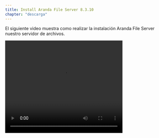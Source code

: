 ```yaml
---
title: Install Aranda File Server 8.3.10
chapter: "descarga"
---
```


El siguiente video muestra como realizar la instalación Aranda File Server nuestro servidor de archivos.

<video width="380" height="300" controls> <source src="https://arandasoftware.sharepoint.com/sites/Documentacion-RepositorioPortalDoc/Documentos%20compartidos/Repositorio%20Portal%20Doc/ASDK%20v8/1.2%20ASDKv8/1.2.1.3%20Descarga%20Fuentes%20e%20Instalacion/1.2.1.3.4%20Install%20ArandaFileServer.mp4?App=OneDriveWebVideo" type="video/mp4"> Your browser does not support the video tag. </video>
